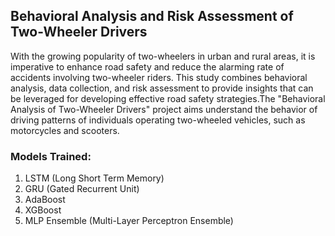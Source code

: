 ## Behavioral Analysis and Risk Assessment of Two-Wheeler Drivers

<p>With the growing popularity of two-wheelers in urban and rural areas, it is imperative to
enhance road safety and reduce the alarming rate of accidents involving two-wheeler riders.
This study combines behavioral analysis, data collection, and risk assessment to provide
insights that can be leveraged for developing effective road safety strategies.The
"Behavioral Analysis of Two-Wheeler Drivers" project aims understand the behavior of
driving patterns of individuals operating two-wheeled vehicles, such as motorcycles and
scooters.</p>

<h3>Models Trained:</h3>
<ol>
    <li>LSTM (Long Short Term Memory)</li>
    <li>GRU (Gated Recurrent Unit)</li>
    <li>AdaBoost</li>
    <li>XGBoost</li>
    <li>MLP Ensemble (Multi-Layer Perceptron Ensemble)</li>
</ol>
